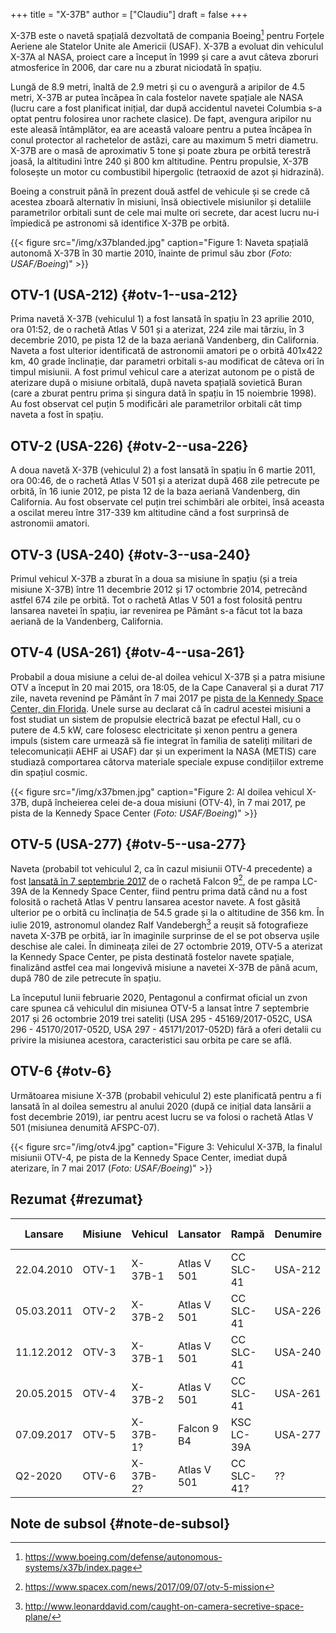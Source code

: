 +++
title = "X-37B"
author = ["Claudiu"]
draft = false
+++

X-37B este o navetă spațială dezvoltată de compania Boeing[^fn:1] pentru Forțele Aeriene ale Statelor Unite ale Americii (USAF). X-37B a evoluat din vehiculul X-37A al NASA, proiect care a început în 1999 și care a avut câteva zboruri atmosferice în 2006, dar care nu a zburat niciodată în spațiu.

Lungă de 8.9 metri, înaltă de 2.9 metri și cu o avengură a aripilor de 4.5 metri, X-37B ar putea încăpea în cala fostelor navete spațiale ale NASA (lucru care a fost planificat inițial, dar după accidentul navetei Columbia s-a optat pentru folosirea unor rachete clasice). De fapt, avengura aripilor nu este aleasă întâmplător, ea are această valoare pentru a putea încăpea în conul protector al rachetelor de astăzi, care au maximum 5 metri diametru. X-37B are o masă de aproximativ 5 tone și poate zbura pe orbită terestră joasă, la altitudini între 240 și 800 km altitudine. Pentru propulsie, X-37B folosește un motor cu combustibil hipergolic (tetraoxid de azot și hidrazină).

Boeing a construit până în prezent două astfel de vehicule și se crede că acestea zboară alternativ în misiuni, însă obiectivele misiunilor și detaliile parametrilor orbitali sunt de cele mai multe ori secrete, dar acest lucru nu-i împiedică pe astronomi să identifice X-37B pe orbită.

{{< figure src="/img/x37blanded.jpg" caption="Figure 1: Naveta spațială autonomă X-37B în 30 martie 2010, înainte de primul său zbor (_Foto: USAF/Boeing_)" >}}


## OTV-1 (USA-212) {#otv-1--usa-212}

Prima navetă X-37B (vehiculul 1) a fost lansată în spațiu în 23 aprilie 2010, ora 01:52, de o rachetă Atlas V 501 și a aterizat, 224 zile mai târziu, în 3 decembrie 2010, pe pista 12 de la baza aeriană Vandenberg, din California. Naveta a fost ulterior identificată de astronomii amatori pe o orbită 401x422 km, 40 grade înclinație, dar parametri orbitali s-au modificat de câteva ori în timpul misiunii. A fost primul vehicul care a aterizat autonom pe o pistă de aterizare după o misiune orbitală, după naveta spațială sovietică Buran (care a zburat pentru prima și singura dată în spațiu în 15 noiembrie 1998). Au fost observat cel puțin 5 modificări ale parametrilor orbitali cât timp naveta a fost în spațiu.


## OTV-2 (USA-226) {#otv-2--usa-226}

A doua navetă X-37B (vehiculul 2) a fost lansată în spațiu în 6 martie 2011, ora 00:46, de o rachetă Atlas V 501 și a aterizat după 468 zile petrecute pe orbită, în 16 iunie 2012, pe pista 12 de la baza aeriană Vandenberg, din California. Au fost observate cel puțin trei schimbări ale orbitei, însă aceasta a oscilat mereu între 317-339 km altitudine când a fost surprinsă de astronomii amatori.


## OTV-3 (USA-240) {#otv-3--usa-240}

Primul vehicul X-37B a zburat în a doua sa misiune în spațiu (și a treia misiune X-37B) între 11 decembrie 2012 și 17 octombrie 2014, petrecând astfel 674 zile pe orbită. Tot o rachetă Atlas V 501 a fost folosită pentru lansarea navetei în spațiu, iar revenirea pe Pământ s-a făcut tot la baza aeriană de la Vandenberg, California.


## OTV-4 (USA-261) {#otv-4--usa-261}

Probabil a doua misiune a celui de-al doilea vehicul X-37B și a patra misiune OTV a început în 20 mai 2015, ora 18:05, de la Cape Canaveral și a durat 717 zile, naveta revenind pe Pământ în 7 mai 2017 pe [pista de la Kennedy Space Center, din Florida](<https://www.youtube.com/watch?v=ybQRMzygiQQ>). Unele surse au declarat că în cadrul acestei misiuni a fost studiat un sistem de propulsie electrică bazat pe efectul Hall, cu o putere de 4.5 kW, care folosesc electricitate și xenon pentru a genera impuls (sistem care urmează să fie integrat în familia de sateliți militari de telecomunicații AEHF ai USAF) dar și un experiment la NASA (METIS) care studiază comportarea câtorva materiale speciale expuse condițiilor extreme din spațiul cosmic.

{{< figure src="/img/x37bmen.jpg" caption="Figure 2: Al doilea vehicul X-37B, după încheierea celei de-a doua misiuni (OTV-4), în 7 mai 2017, pe pista de la Kennedy Space Center (_Foto: USAF/Boeing_)" >}}


## OTV-5 (USA-277) {#otv-5--usa-277}

Naveta (probabil tot vehiculul 2, ca în cazul misiunii OTV-4 precedente) a fost [lansată în 7 septembrie 2017](<https://www.youtube.com/watch?v=9M6Zvi-fFv4>) de o rachetă Falcon 9[^fn:2], de pe rampa LC-39A de la Kennedy Space Center, fiind pentru prima dată când nu a fost folosită o rachetă Atlas V pentru lansarea acestor navete. A fost găsită ulterior pe o orbită cu înclinația de 54.5 grade și la o altitudine de 356 km. În iulie 2019, astronomul olandez Ralf Vandebergh[^fn:3] a reușit să fotografieze naveta X-37B pe orbită, iar în imaginile surprinse de el se pot observa ușile deschise ale calei. În dimineața zilei de 27 octombrie 2019, OTV-5 a aterizat la Kennedy Space Center, pe pista destinată fostelor navete spațiale, finalizând astfel cea mai longevivă misiune a navetei X-37B de până acum, după 780 de zile petrecute în spațiu.

La începutul lunii februarie 2020, Pentagonul a confirmat oficial un zvon care spunea că vehiculul din misiunea OTV-5 a lansat între 7 septembrie 2017 și 26 octombrie 2019 trei sateliți (USA 295 - 45169/2017-052C, USA 296 - 45170/2017-052D, USA 297 - 45171/2017-052D) fără a oferi detalii cu privire la misiunea acestora, caracteristici sau orbita pe care se află.


## OTV-6 {#otv-6}

Următoarea misiune X-37B (probabil vehiculul 2) este planificată pentru a fi lansată în al doilea semestru al anului 2020 (după ce inițial data lansării a fost decembrie 2019), iar pentru acest lucru se va folosi o rachetă Atlas V 501 (misiunea denumită AFSPC-07).

{{< figure src="/img/otv4.jpg" caption="Figure 3: Vehiculul X-37B, la finalul misiunii OTV-4, pe pista de la Kennedy Space Center, imediat după aterizare, în 7 mai 2017 (_Foto: USAF/Boeing_)" >}}


## Rezumat {#rezumat}

| Lansare    | Misiune | Vehicul  | Lansator    | Rampă      | Denumire | Durată   | Aterizare  | Pistă aterizare |
|------------|---------|----------|-------------|------------|----------|----------|------------|-----------------|
| 22.04.2010 | OTV-1   | X-37B-1  | Atlas V 501 | CC SLC-41  | USA-212  | 224 zile | 03.12.2010 | VAFB RNY12      |
| 05.03.2011 | OTV-2   | X-37B-2  | Atlas V 501 | CC SLC-41  | USA-226  | 468 zile | 16.06.2012 | VAFB RNY12      |
| 11.12.2012 | OTV-3   | X-37B-1  | Atlas V 501 | CC SLC-41  | USA-240  | 674 zile | 17.10.2014 | VAFB RNY12      |
| 20.05.2015 | OTV-4   | X-37B-2  | Atlas V 501 | CC SLC-41  | USA-261  | 717 zile | 07.05.2017 | KSC SLF         |
| 07.09.2017 | OTV-5   | X-37B-1? | Falcon 9 B4 | KSC LC-39A | USA-277  | 780 zile | 27.10.2019 | LSC SLF         |
| Q2-2020    | OTV-6   | X-37B-2? | Atlas V 501 | CC SLC-41? | ??       | ??       | ??         | ??              |


## Note de subsol {#note-de-subsol}

[^fn:1]: <https://www.boeing.com/defense/autonomous-systems/x37b/index.page>
[^fn:2]: <https://www.spacex.com/news/2017/09/07/otv-5-mission>
[^fn:3]: <http://www.leonarddavid.com/caught-on-camera-secretive-space-plane/>

